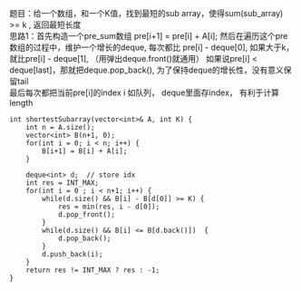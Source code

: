 题目：给一个数组，和一个K值，找到最短的sub array，使得sum(sub_array) >= k , 返回最短长度  
思路1：首先构造一个pre_sum数组 pre[i+1] = pre[i] + A[i];
然后在遍历这个pre数组的过程中，维护一个增长的deque, 每次都比 pre[i] - deque[0], 如果大于k，就比pre[i] - deque[1], （用弹出deque.front()就通用） 
如果说pre[i] < deque[last]，那就把deque.pop_back(),  为了保持deque的增长性，没有意义保留tail  
最后每次都把当前pre[i]的index i 如队列， deque里面存index， 有利于计算length

```
int shortestSubarray(vector<int>& A, int K) {
    int n = A.size();
    vector<int> B(n+1, 0);
    for(int i = 0; i < n; i++) {
        B[i+1] = B[i] + A[i]; 
    }

    deque<int> d;  // store idx
    int res = INT_MAX;
    for(int i = 0 ; i < n+1; i++) {
        while(d.size() && B[i] - B[d[0]] >= K) {
            res = min(res, i - d[0]);
            d.pop_front();
        }
        while(d.size() && B[i] <= B[d.back()])  {
            d.pop_back();
        } 
        d.push_back(i);
    }
    return res != INT_MAX ? res : -1;
}
```
